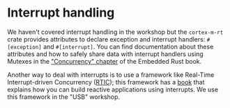 # Interrupt handling

We haven't covered interrupt handling in the workshop but the `cortex-m-rt` crate provides attributes to declare exception and interrupt handlers: `#[exception]` and `#[interrupt]`. You can find documentation about these attributes and how to safely share data with interrupt handlers using Mutexes in the ["Concurrency" chapter][concurrency] of the Embedded Rust book.

Another way to deal with interrupts is to use a framework like Real-Time Interrupt-driven Concurrency ([RTIC]); this framework has a [book] that explains how you can build reactive applications using interrupts. We use this framework in the "USB" workshop.

[concurrency]: https://rust-embedded.github.io/book/concurrency/index.html
[RTIC]: https://crates.io/crates/cortex-m-rtic
[book]: https://rtic.rs/1/book/en/
